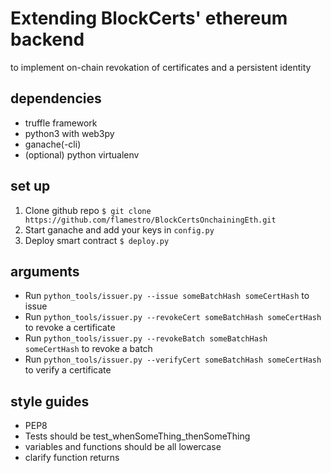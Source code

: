 # Extending BlockCerts' ethereum backend
to implement on-chain revokation of certificates and a persistent identity

## dependencies
- truffle framework
- python3 with web3py
- ganache(-cli)
- (optional) python virtualenv

## set up
1. Clone github repo `$ git clone https://github.com/flamestro/BlockCertsOnchainingEth.git`
2. Start ganache and add your keys in `config.py`
3. Deploy smart contract `$ deploy.py`

## arguments
- Run `python_tools/issuer.py --issue someBatchHash someCertHash` to issue
- Run `python_tools/issuer.py --revokeCert someBatchHash someCertHash` to revoke a certificate
- Run `python_tools/issuer.py --revokeBatch someBatchHash someCertHash` to revoke a batch
- Run `python_tools/issuer.py --verifyCert someBatchHash someCertHash` to verify a certificate

## style guides
- PEP8
- Tests should be test_whenSomeThing_thenSomeThing
- variables and functions should be all lowercase 
- clarify function returns
